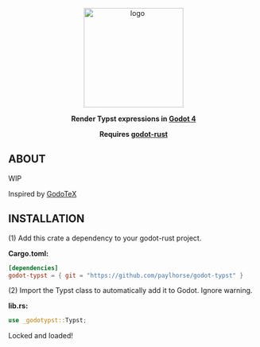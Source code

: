<p align="center">
<img src="https://github.com/paylhorse/godot-typst/assets/74363924/61433620-8126-46a4-8deb-39c7eac1c5f1" alt="logo" width="200"/>
</p>
<p align="center">
<b>Render Typst expressions in <a href="https://github.com/godotengine/godot">Godot 4</a></b>
</p>
<p align="center">
<b>Requires <a href="https://github.com/godot-rust/gdext">godot-rust</a></b>
</p>

## ABOUT
WIP

Inspired by [GodoTeX](https://github.com/file-acomplaint/GodoTeX)

## INSTALLATION
(1) Add this crate a dependency to your godot-rust project. 

**Cargo.toml:**

```toml
[dependencies]
godot-typst = { git = "https://github.com/paylhorse/godot-typst" }
```
(2) Import the Typst class to automatically add it to Godot. Ignore warning.

**lib.rs:**

```rs
use _godotypst::Typst;
```

Locked and loaded!
